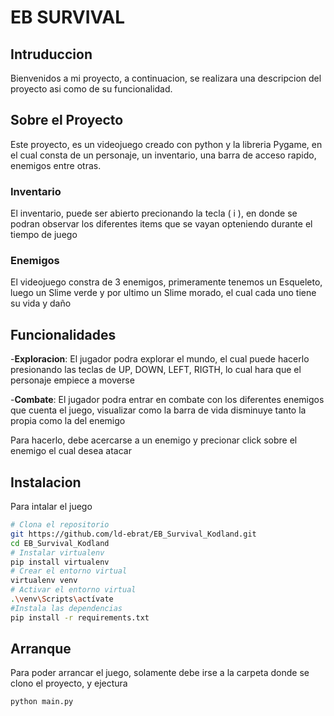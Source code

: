 # EB SURVIVAL

## Intruduccion
Bienvenidos a mi proyecto, a continuacion, se realizara una descripcion del proyecto asi como de su funcionalidad.


## Sobre el Proyecto
Este proyecto, es un videojuego creado con python y la libreria Pygame, en el cual consta de un personaje, un inventario, una barra de acceso rapido, enemigos entre otras.


### Inventario
El inventario, puede ser abierto precionando la tecla ( i ), en donde se podran observar los diferentes items que se vayan opteniendo durante el tiempo de juego

### Enemigos
El videojuego constra de 3 enemigos, primeramente tenemos un Esqueleto, luego un Slime verde y por ultimo un Slime morado, el cual cada uno tiene su vida y daño

## Funcionalidades
-**Exploracion**: El jugador podra explorar el mundo, el cual puede hacerlo presionando las teclas de UP, DOWN, LEFT, RIGTH, lo cual hara que el personaje empiece a moverse

-**Combate**: El jugador podra entrar en combate con los diferentes enemigos que cuenta el juego, visualizar como la barra de vida disminuye tanto la propia como la del enemigo

Para hacerlo, debe acercarse a un enemigo y precionar click sobre el enemigo el cual desea atacar

## Instalacion
Para intalar el juego

```bash 
# Clona el repositorio 
git https://github.com/ld-ebrat/EB_Survival_Kodland.git
cd EB_Survival_Kodland
# Instalar virtualenv
pip install virtualenv
# Crear el entorno virtual 
virtualenv venv
# Activar el entorno virtual
.\venv\Scripts\actívate
#Instala las dependencias 
pip install -r requirements.txt
```

## Arranque
Para poder arrancar el juego, solamente debe irse a la carpeta donde se clono el proyecto, y ejectura 
```cmd
python main.py
```
